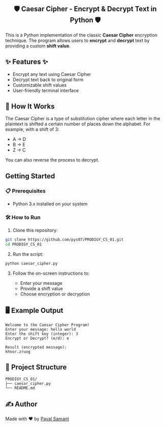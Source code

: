 
<h2 align="center"> 🛡️ Caesar Cipher - Encrypt & Decrypt Text in Python 🛡️</h2>

This is a Python implementation of the classic **Caesar Cipher** encryption technique. The program allows users to **encrypt** and **decrypt** text by providing a custom **shift value**.

## ✨ Features ✨

* Encrypt any text using Caesar Cipher
* Decrypt text back to original form
* Customizable shift values
* User-friendly terminal interface

## 🧪 How It Works

The Caesar Cipher is a type of substitution cipher where each letter in the plaintext is shifted a certain number of places down the alphabet. For example, with a shift of 3:

* A → D
* B → E
* Z → C

You can also reverse the process to decrypt.

##  Getting Started

### 📋 Prerequisites

* Python 3.x installed on your system

### 🛠️ How to Run

1. Clone this repository:

```bash
git clone https://github.com/pys07/PRODIGY_CS_01.git
cd PRODIGY_CS_01
```

2. Run the script:

```bash
python caesar_cipher.py
```

3. Follow the on-screen instructions to:

   * Enter your message
   * Provide a shift value
   * Choose encryption or decryption

## 🖥️ Example Output

```
Welcome to the Caesar Cipher Program!
Enter your message: hello world
Enter the shift key (integer): 3
Encrypt or Decrypt? (e/d): e

Result (encrypted message):
khoor.zruog
```

## 📂 Project Structure

```
PRODIGY_CS_01/
├── caesar_cipher.py
└── README.md
```

## ✍️ Author

Made with ❤️ by [Payal Samant](https://github.com/pys07)

